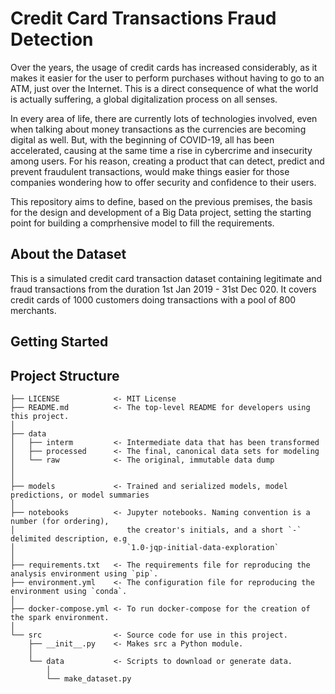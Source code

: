 #  Credit Card Transactions Fraud Detection

Over the years, the usage of credit cards has increased considerably, as it makes it easier for the
user to perform purchases without having to go to an ATM, just over the Internet. This is a direct consequence of what the world is actually suffering, a global digitalization process on all senses.

In every area of life, there are currently lots of technologies involved, even when talking about money transactions as the currencies are becoming digital as well.
But, with the beginning of COVID-19, all has been accelerated, causing at the same time a rise in cybercrime and insecurity among users. For his reason, creating a product that can detect, predict and prevent fraudulent transactions, would make things easier for those companies wondering how to offer security and confidence to their users. 

This repository aims to define, based on the previous premises, the basis for the design and development of a Big Data project, setting the starting point for building a comprhensive model to fill the requirements.

## About the Dataset

This is a simulated credit card transaction dataset containing legitimate and fraud transactions from the duration 1st Jan 2019 - 31st Dec 020. It covers credit cards of 1000 customers doing transactions with a pool of 800 merchants.

## Getting Started

## Project Structure

    ├── LICENSE            <- MIT License
    ├── README.md          <- The top-level README for developers using this project.
    │
    ├── data
    │   ├── interm         <- Intermediate data that has been transformed
    │   ├── processed      <- The final, canonical data sets for modeling
    │   └── raw            <- The original, immutable data dump
    │
    │
    ├── models             <- Trained and serialized models, model predictions, or model summaries
    │
    ├── notebooks          <- Jupyter notebooks. Naming convention is a number (for ordering),
    │                         the creator's initials, and a short `-` delimited description, e.g
    │                         `1.0-jqp-initial-data-exploration`
    │
    ├── requirements.txt   <- The requirements file for reproducing the analysis environment using `pip`.
    ├── environment.yml    <- The configuration file for reproducing the environment using `conda`.
    │
    ├── docker-compose.yml <- To run docker-compose for the creation of the spark environment.
    │
    └── src                <- Source code for use in this project.
        ├── __init__.py    <- Makes src a Python module.
        │
        └── data           <- Scripts to download or generate data.
            │       
            └── make_dataset.py